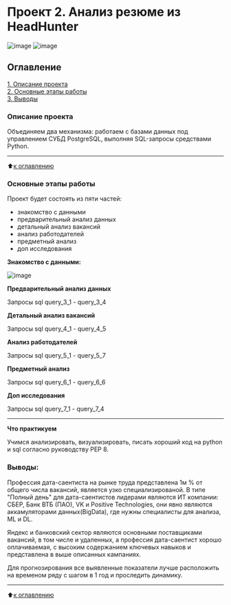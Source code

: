 # Проект 2. Анализ резюме из HeadHunter

![image](https://user-images.githubusercontent.com/114934891/213179450-6e92abc3-165d-416a-88cc-7a5759799dfd.png) ![image](https://user-images.githubusercontent.com/114934891/213179493-b2b1edea-a1e0-46e8-b6d9-3a15d43248bf.png)
## Оглавление  
[1. Описание проекта](README.md#Описание-проекта)  
[2. Основные этапы работы](README.md#Основные-этапы-работ)  
[3. Выводы](README.md#Выводы) 


### Описание проекта
Объединяем два механизма: работаем с базами данных под управлением СУБД PostgreSQL, выполняя SQL-запросы средствами Python.
***
  
:arrow_up:[к оглавлению](README.md#Оглавление)

### Основные этапы работы  

Проект будет состоять из пяти частей:
- знакомство с данными
- предварительный анализ данных
- детальный анализ вакансий
- анализ работодателей
- предметный анализ
- доп исследования

**Знакомство с данными:** 

![image](https://user-images.githubusercontent.com/114934891/213191968-c50fe90d-5690-4875-b023-744fcb031756.png)

**Предварительный анализ данных**

Запросы sql query_3_1 - query_3_4

**Детальный анализ вакансий**

Запросы sql query_4_1 - query_4_5

**Анализ работодателей**

Запросы sql query_5_1 - query_5_7

**Предметный анализ**

Запросы sql query_6_1 - query_6_6

**Доп исследования**

Запросы sql query_7_1 - query_7_4

***

**Что практикуем**     

Учимся анализировать, визуализировать,  писать хороший код на python и sql согласно руководству PEP 8.

### Выводы: 
Професcия дата-саентиста на рынке труда представлена 1м % от общего числа вакансий, является узко специализированой.
В типе "Полный день" для дата-саентистов лидерами являются ИТ компании: СБЕР, Банк ВТБ (ПАО), VK и Positive Technologies, они явно являются аккамуляторами данных(BigData), где нужны специалисты для анализа, ML и DL.

Яндекс и банковский сектор являются основными поставщиками вакансий, в том числе и удаленных, а профессия дата-саентист хорошо оплачиваемая, с высоким содержанием ключевых навыков и представлена в выше описанных кампаниях.

Для прогнозирования все выявленные показатели лучше расположить на временом ряду с шагом в 1 год и проследить динамику. 
***
:arrow_up:[к оглавлению](README.md#Оглавление)

